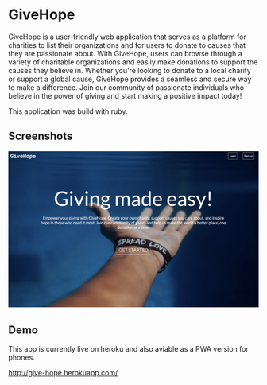 
# GiveHope

GiveHope is a user-friendly web application that serves as a platform for charities to list their organizations and for users to donate to causes that they are passionate about. With GiveHope, users can browse through a variety of charitable organizations and easily make donations to support the causes they believe in. Whether you're looking to donate to a local charity or support a global cause, GiveHope provides a seamless and secure way to make a difference. Join our community of passionate individuals who believe in the power of giving and start making a positive impact today!

This application was build with ruby.

## Screenshots

![App Screenshot](/app/assets/images/GiveHope-Screenshot-1.png)


## Demo

This app is currently live on heroku and also aviable as a PWA version for phones.

http://give-hope.herokuapp.com/
